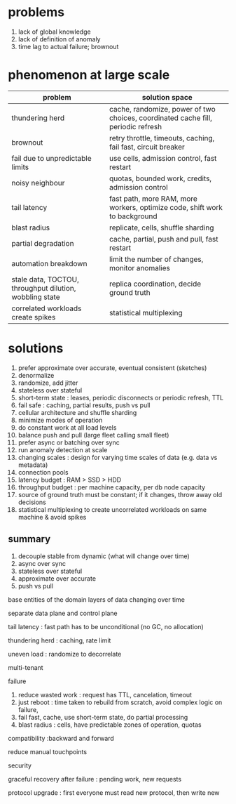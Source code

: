 
# problems

1. lack of global knowledge
2. lack of definition of anomaly
3. time lag to actual failure; brownout

# phenomenon at large scale

| problem | solution space |
| ----  | ---- | 
| thundering herd | cache, randomize, power of two choices, coordinated cache fill, periodic refresh |
| brownout | retry throttle, timeouts, caching, fail fast, circuit breaker |
| fail due to unpredictable limits | use cells, admission control, fast restart |
| noisy neighbour | quotas, bounded work, credits, admission control |
| tail latency | fast path, more RAM, more workers, optimize code, shift work to background |
| blast radius | replicate, cells, shuffle sharding |
| partial degradation | cache, partial, push and pull, fast restart |
| automation breakdown | limit the number of changes, monitor anomalies |
| stale data, TOCTOU, throughput dilution, wobbling state | replica coordination, decide ground truth |
| correlated workloads create spikes | statistical multiplexing |

# solutions

1. prefer approximate over accurate, eventual consistent (sketches)
1. denormalize 
2. randomize, add jitter
3. stateless over stateful 
3. short-term state : leases, periodic disconnects or periodic refresh, TTL
4. fail safe : caching, partial results, push vs pull
5. cellular architecture and shuffle sharding
6. minimize modes of operation
7. do constant work at all load levels
8. balance push and pull (large fleet calling small fleet)
9. prefer async or batching over sync
10. run anomaly detection at scale
11. changing scales : design for varying time scales of data (e.g. data vs metadata)
12. connection pools
12. latency budget : RAM > SSD > HDD
13. throughput budget : per machine capacity, per db node capacity
14. source of ground truth must be constant; if it changes, throw away old decisions
15. statistical multiplexing to create uncorrelated workloads on same machine & avoid spikes

## summary

1. decouple stable from dynamic (what will change over time)
1. async over sync
1. stateless over stateful
1. approximate over accurate
1. push vs pull

base entities of the domain
layers of data changing over time

separate data plane and control plane 

tail latency : fast path has to be unconditional (no GC, no allocation)

thundering herd : caching, rate limit

uneven load : randomize to decorrelate

multi-tenant

failure 
1. reduce wasted work : request has TTL, cancelation, timeout
1. just reboot : time taken to rebuild from scratch, avoid complex logic on failure, 
1. fail fast, cache, use short-term state, do partial processing
1. blast radius : cells, have predictable zones of operation, quotas

compatibility  :backward and forward

reduce manual touchpoints

security

graceful recovery after failure : pending work, new requests

protocol upgrade : first everyone must read new protocol, then write new
